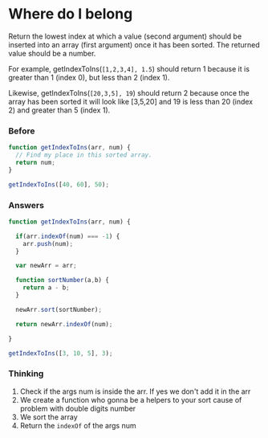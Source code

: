# Where do I belong

Return the lowest index at which a value (second argument) should be
inserted into an array (first argument) once it has been sorted.
The returned value should be a number.

For example, getIndexToIns(`[1,2,3,4], 1.5`) should return 1 because it
is greater than 1 (index 0), but less than 2 (index 1).

Likewise, getIndexToIns(`[20,3,5], 19`) should return 2 because once the
array has been sorted it will look like [3,5,20] and 19 is less than
20 (index 2) and greater than 5 (index 1).

### Before

```javascript
function getIndexToIns(arr, num) {
  // Find my place in this sorted array.
  return num;
}

getIndexToIns([40, 60], 50);
```

### Answers

```javascript
function getIndexToIns(arr, num) {

  if(arr.indexOf(num) === -1) {
    arr.push(num);
  }

  var newArr = arr;

  function sortNumber(a,b) {
    return a - b;
  }

  newArr.sort(sortNumber);

  return newArr.indexOf(num);

}

getIndexToIns([3, 10, 5], 3);
```

### Thinking

1. Check if the args num is inside the arr. If yes we don't add it in the arr
2. We create a function who gonna be a helpers to your sort cause of problem
with double digits number
3. We sort the array
4. Return the `indexOf` of the args num
